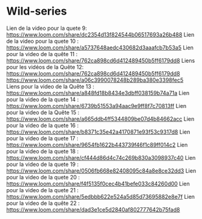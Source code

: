 # Wild-series


Lien de la video pour la quete 9: https://www.loom.com/share/dc2354d13f824544b06517693a26b488
Lien de la video pour la quete 10 : https://www.loom.com/share/a5737648aedc430682d3aaafcb7b53a5
Lien pour la video de la quête 11 : https://www.loom.com/share/762ca898cd6d412489450b5ff6179dd8
Liens pour les vidéos de la  Quête 12: 
https://www.loom.com/share/762ca898cd6d412489450b5ff6179dd8
https://www.loom.com/share/a06c3990078248b289ba380e3398fec5
Liens pour la video de la Quête 13 : https://www.loom.com/share/a848fd18b8434e3dbff038159b74a71a
Lien pour la video de la quete 14 : https://www.loom.com/share/6739b51553a94aac9e9ff8f7c70813ff
Lien pour la video de la Quête 15 : https://www.loom.com/share/a665ddb4ff5344809be07d4b84662acc
Lien pour la video de la quete 16 : https://www.loom.com/share/b8371c35e42a4170871e93f53c9317d8
Lien pour la video de la quete 17 : https://www.loom.com/share/9654fb1622b443739f46f1c89ff014c2
Lien pour la video de la quete 18 : https://www.loom.com/share/cf444d86d4c74c269b830a3098937c40
Lien pour la video de la quete 19 : https://www.loom.com/share/0506fb668e82408095c84a8e8ce32dd3
Lien pour la video de la quete 20 : https://www.loom.com/share/f4f5135f0cec4b41befe033c84260d00
Lien pour la video de la quete 21 : https://www.loom.com/share/5edbbb622e524a5d85d73695882e8e7f
Lien pour la video de la quête 22 : https://www.loom.com/share/dad3e1ce5d2840af802777642b75fad8